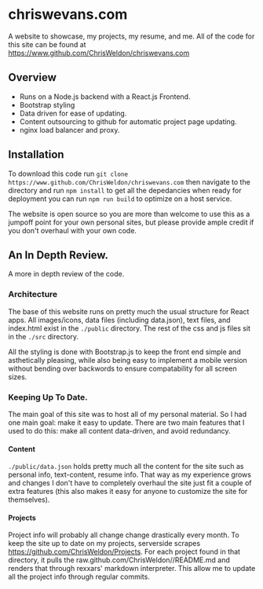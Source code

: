 # chriswevans.com
A website to showcase, my projects, my resume, and me. All of the code for this site can be found at https://www.github.com/ChrisWeldon/chriswevans.com

## Overview
 - Runs on a Node.js backend with a React.js Frontend.
 - Bootstrap styling
 - Data driven for ease of updating.
 - Content outsourcing to github for automatic project page updating.
 - nginx load balancer and proxy.

## Installation

To download this code run
`git clone https://www.github.com/ChrisWeldon/chriswevans.com`
then navigate to the directory and run
`npm install` to get all the depedancies
when ready for deployment you can run
`npm run build` to optimize on a host service.

The website is open source so you are more than welcome to use this as a jumpoff point for your own personal sites, but please provide ample credit if you don't overhaul with your own code.

## An In Depth Review.
A more in depth review of the code.

### Architecture
The base of this website runs on pretty much the usual structure for React apps. All images/icons, data files (including data.json), text files, and index.html exist in the `./public` directory. The rest of the css and js files sit in the `./src` directory.

All the styling is done with Bootstrap.js to keep the front end simple and asthetically pleasing, while also being easy to implement a mobile version without bending over backwords to ensure compatability for all screen sizes.

### Keeping Up To Date.
The main goal of this site was to host all of my personal material. So I had one main goal: make it easy to update. There are two main features that I used to do this: make all content data-driven, and avoid redundancy.

#### Content
`./public/data.json` holds pretty much all the content for the site such as personal info, text-content, resume info. That way as my experience grows and changes I don't have to completely overhaul the site just fit a couple of extra features (this also makes it easy for anyone to customize the site for themselves).

#### Projects
Project info will probably all change change drastically every month. To keep the site up to date on my projects, serverside scrapes https://github.com/ChrisWeldon/Projects. For each project found in that directory, it pulls the raw.github.com/ChrisWeldon/<project>/README.md and renders that through rexxars' markdown interpreter. This allow me to update all the project info through regular commits.
